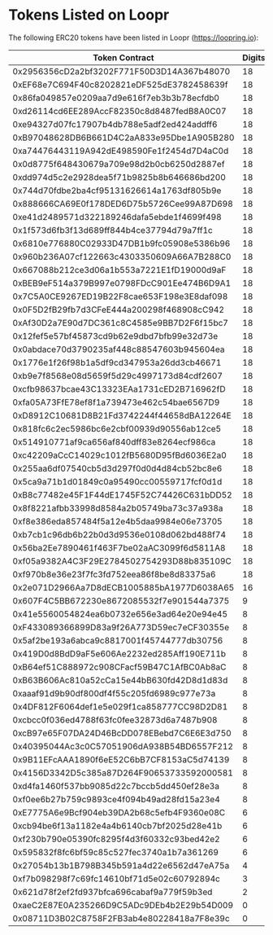 # Tokens Listed on Loopr

The following ERC20 tokens have been listed in Loopr (https://loopring.io):


| Token Contract | Digits | Symbol | Name | 
|----|----|----|----|
0x2956356cD2a2bf3202F771F50D3D14A367b48070 | 18 | WETH | Ether Token
0xEF68e7C694F40c8202821eDF525dE3782458639f | 18 | LRC | Loopring
0x86fa049857e0209aa7d9e616f7eb3b3b78ecfdb0 | 18 | EOS | EOS
0xd26114cd6EE289AccF82350c8d8487fedB8A0C07 | 18 | OMG | OmiseGO
0xe94327d07fc17907b4db788e5adf2ed424addff6 | 18 | REP | Augur
0xB97048628DB6B661D4C2aA833e95Dbe1A905B280 | 18 | PAY | TenX
0xa74476443119A942dE498590Fe1f2454d7D4aC0d | 18 | GNT | Golem
0x0d8775f648430679a709e98d2b0cb6250d2887ef | 18 | BAT | BAT
0xdd974d5c2e2928dea5f71b9825b8b646686bd200 | 18 | KNC | Kyber
0x744d70fdbe2ba4cf95131626614a1763df805b9e | 18 | SNT | Status
0x888666CA69E0f178DED6D75b5726Cee99A87D698 | 18 | ICN | Iconomi
0xe41d2489571d322189246dafa5ebde1f4699f498 | 18 | ZRX | 0x
0x1f573d6fb3f13d689ff844b4ce37794d79a7ff1c | 18 | BNT | Bancor | 
0x6810e776880C02933D47DB1b9fc05908e5386b96 | 18 | GNO | Gnosis
0x960b236A07cf122663c4303350609A66A7B288C0 | 18 | ANT | Aragon
0x667088b212ce3d06a1b553a7221E1fD19000d9aF | 18 | WINGS | WINGS
0xBEB9eF514a379B997e0798FDcC901Ee474B6D9A1 | 18 | MLN | Melon
0x7C5A0CE9267ED19B22F8cae653F198e3E8daf098 | 18 | SAN | Santiment
0x0F5D2fB29fb7d3CFeE444a200298f468908cC942 | 18 | MANA | Decentraland
0xAf30D2a7E90d7DC361c8C4585e9BB7D2F6f15bc7 | 18 | 1ST | FirstBlood
0x12fef5e57bf45873cd9b62e9dbd7bfb99e32d73e | 18 | CFI | Cofoundit
0x0abdace70d3790235af448c88547603b945604ea | 18 | DNT | district0x
0x1776e1f26f98b1a5df9cd347953a26dd3cb46671 | 18 | NMR | Numeraire
0xb9e7f8568e08d5659f5d29c4997173d84cdf2607 | 18 | SWT | Swarm | City
0xcfb98637bcae43C13323EAa1731cED2B716962fD | 18 | NET | Nimiq
0xfa05A73FfE78ef8f1a739473e462c54bae6567D9 | 18 | LUN | Lunyr
0xD8912C10681D8B21Fd3742244f44658dBA12264E | 18 | PLU | Pluton
0x818fc6c2ec5986bc6e2cbf00939d90556ab12ce5 | 18 | KIN | Kin
0x514910771af9ca656af840dff83e8264ecf986ca | 18 | LINK | ChainLink
0xc42209aCcC14029c1012fB5680D95fBd6036E2a0 | 18 | PPP | PayPie
0x255aa6df07540cb5d3d297f0d0d4d84cb52bc8e6 | 18 | RDN | Raiden
0x5ca9a71b1d01849c0a95490cc00559717fcf0d1d | 18 | AE | Aeternity
0xB8c77482e45F1F44dE1745F52C74426C631bDD52 | 18 | BNB | Binance
0x8f8221afbb33998d8584a2b05749ba73c37a938a | 18 | REQ | Request
0xf8e386eda857484f5a12e4b5daa9984e06e73705 | 18 | IND | Indorse
0xb7cb1c96db6b22b0d3d9536e0108d062bd488f74 | 18 | WTC | Walton
0x56ba2Ee7890461f463F7be02aAC3099f6d5811A8 | 18 | CAT | BlockCAT
0xf05a9382A4C3F29E2784502754293D88b835109C | 18 | REX | REX
0xf970b8e36e23f7fc3fd752eea86f8be8d83375a6 | 18 | RCN | Ripio
0x2e071D2966Aa7D8dECB1005885bA1977D6038A65 | 16 | ROL | DICE
0x607F4C5BB672230e8672085532f7e901544a7375 | 9 | RLC | iExec
0x41e5560054824ea6b0732e656e3ad64e20e94e45 | 8 | CVC | Civic
0xF433089366899D83a9f26A773D59ec7eCF30355e | 8 | MTL | MetalPay
0x5af2be193a6abca9c8817001f45744777db30756 | 8 | ETHOS | Ethos
0x419D0d8BdD9aF5e606Ae2232ed285Aff190E711b | 8 | FUN | FunFair
0xB64ef51C888972c908CFacf59B47C1AfBC0Ab8aC | 8 | STORJ | Storj
0xB63B606Ac810a52cCa15e44bB630fd42D8d1d83d | 8 | MCO | Monaco
0xaaaf91d9b90df800df4f55c205fd6989c977e73a | 8 | TKN | Monolith
0x4DF812F6064def1e5e029f1ca858777CC98D2D81 | 8 | XAUR | Xaurum
0xcbcc0f036ed4788f63fc0fee32873d6a7487b908 | 8 | HMQ | Humaniq
0xcB97e65F07DA24D46BcDD078EBebd7C6E6E3d750 | 8 | BTM | Bytom
0x40395044Ac3c0C57051906dA938B54BD6557F212 | 8 | MGO | MobileGo
0x9B11EFcAAA1890f6eE52C6bB7CF8153aC5d74139 | 8 | ATM | Attention
0x4156D3342D5c385a87D264F90653733592000581 | 8 | SALT | Salt
0xd4fa1460f537bb9085d22c7bccb5dd450ef28e3a | 8 | PPT | Populous
0xf0ee6b27b759c9893ce4f094b49ad28fd15a23e4 | 8 | ENG | Enigma
0xE7775A6e9Bcf904eb39DA2b68c5efb4F9360e08C | 6 | TAAS | Taas
0xcb94be6f13a1182e4a4b6140cb7bf2025d28e41b | 6 | TRST | Trustcoin
0xf230b790e05390fc8295f4d3f60332c93bed42e2 | 6 | TRX | Tron
0x595832f8fc6bf59c85c527fec3740a1b7a361269 | 6 | POWR | PowerLedger
0x27054b13b1B798B345b591a4d22e6562d47eA75a | 4 | AST | AirSwap
0xf7b098298f7c69fc14610bf71d5e02c60792894c | 3 | GUP | Guppy
0x621d78f2ef2fd937bfca696cabaf9a779f59b3ed | 2 | DRP | DCORP
0xaeC2E87E0A235266D9C5ADc9DEb4b2E29b54D009 | 0 | SNGLS | SingularDTV
0x08711D3B02C8758F2FB3ab4e80228418a7F8e39c | 0 | EDG | Edgeless
